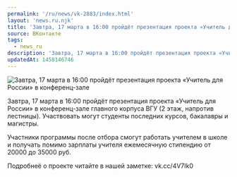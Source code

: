 ```yaml
---
permalink: '/ru/news/vk-2883/index.html'
layout: 'news.ru.njk'
title: 'Завтра, 17 марта в 16:00 пройдёт презентация проекта «Учитель для России» в конференц-зале глав'
source: ВКонтакте
tags:
  - news_ru
description: 'Завтра, 17 марта в 16:00 пройдёт презентация проекта «Учитель для России» в конференц-зале'
updatedAt: 1458146746
---
```

![Завтра, 17 марта в 16:00 пройдёт презентация проекта «Учитель для России» в конференц-зале](https://sun9-28.userapi.com/impf/c633316/v633316605/1c271/POWDMnxQwhs.jpg?size=960x720&quality=96&proxy=1&sign=a755977d8ae8446c6e39034f614b73d3&c_uniq_tag=CFdOlWadt9OS_JW4eq-26BhYDaD-bjWopmelRjHPlBQ&type=album)

Завтра, 17 марта в 16:00 пройдёт презентация проекта «Учитель для России» в конференц-зале главного корпуса ВГУ (2 этаж, напротив лестницы). Участвовать могут студенты последних курсов, бакалавры и магистры.

Участники программы после отбора смогут работать учителем в школе и получать помимо зарплаты учителя ежемесячную стипендию от 20000 до 35000 руб.

Подробнеё о проекте читайте в нашей заметке: vk.cc/4V7Ik0

